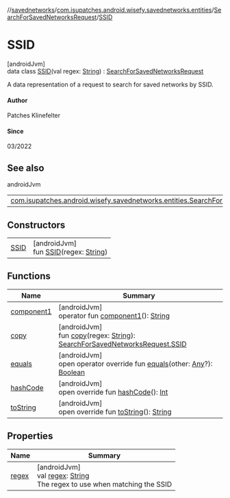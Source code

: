 //[savednetworks](../../../../index.md)/[com.isupatches.android.wisefy.savednetworks.entities](../../index.md)/[SearchForSavedNetworksRequest](../index.md)/[SSID](index.md)

# SSID

[androidJvm]\
data class [SSID](index.md)(val regex: [String](https://kotlinlang.org/api/latest/jvm/stdlib/kotlin/-string/index.html)) : [SearchForSavedNetworksRequest](../index.md)

A data representation of a request to search for saved networks by SSID.

#### Author

Patches Klinefelter

#### Since

03/2022

## See also

androidJvm

| | |
|---|---|
| [com.isupatches.android.wisefy.savednetworks.entities.SearchForSavedNetworksRequest](../index.md) |  |

## Constructors

| | |
|---|---|
| [SSID](-s-s-i-d.md) | [androidJvm]<br>fun [SSID](-s-s-i-d.md)(regex: [String](https://kotlinlang.org/api/latest/jvm/stdlib/kotlin/-string/index.html)) |

## Functions

| Name | Summary |
|---|---|
| [component1](component1.md) | [androidJvm]<br>operator fun [component1](component1.md)(): [String](https://kotlinlang.org/api/latest/jvm/stdlib/kotlin/-string/index.html) |
| [copy](copy.md) | [androidJvm]<br>fun [copy](copy.md)(regex: [String](https://kotlinlang.org/api/latest/jvm/stdlib/kotlin/-string/index.html)): [SearchForSavedNetworksRequest.SSID](index.md) |
| [equals](../../-search-for-saved-networks-result/-saved-networks/index.md#585090901%2FFunctions%2F656463362) | [androidJvm]<br>open operator override fun [equals](../../-search-for-saved-networks-result/-saved-networks/index.md#585090901%2FFunctions%2F656463362)(other: [Any](https://kotlinlang.org/api/latest/jvm/stdlib/kotlin/-any/index.html)?): [Boolean](https://kotlinlang.org/api/latest/jvm/stdlib/kotlin/-boolean/index.html) |
| [hashCode](../../-search-for-saved-networks-result/-saved-networks/index.md#1794629105%2FFunctions%2F656463362) | [androidJvm]<br>open override fun [hashCode](../../-search-for-saved-networks-result/-saved-networks/index.md#1794629105%2FFunctions%2F656463362)(): [Int](https://kotlinlang.org/api/latest/jvm/stdlib/kotlin/-int/index.html) |
| [toString](../../-search-for-saved-networks-result/-saved-networks/index.md#1616463040%2FFunctions%2F656463362) | [androidJvm]<br>open override fun [toString](../../-search-for-saved-networks-result/-saved-networks/index.md#1616463040%2FFunctions%2F656463362)(): [String](https://kotlinlang.org/api/latest/jvm/stdlib/kotlin/-string/index.html) |

## Properties

| Name | Summary |
|---|---|
| [regex](regex.md) | [androidJvm]<br>val [regex](regex.md): [String](https://kotlinlang.org/api/latest/jvm/stdlib/kotlin/-string/index.html)<br>The regex to use when matching the SSID |
